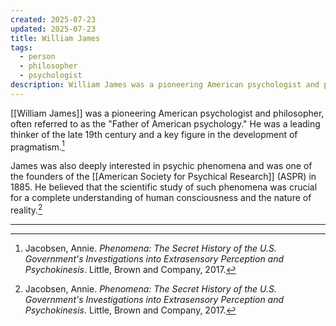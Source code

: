 ```yaml
---
created: 2025-07-23
updated: 2025-07-23
title: William James
tags:
  - person
  - philosopher
  - psychologist
description: William James was a pioneering American psychologist and philosopher, and one of the founders of the American Society for Psychical Research.
---
```


[[William James]] was a pioneering American psychologist and philosopher, often referred to as the "Father of American psychology." He was a leading thinker of the late 19th century and a key figure in the development of pragmatism.[^1]

James was also deeply interested in psychic phenomena and was one of the founders of the [[American Society for Psychical Research]] (ASPR) in 1885. He believed that the scientific study of such phenomena was crucial for a complete understanding of human consciousness and the nature of reality.[^1]

---

[^1]: Jacobsen, Annie. *Phenomena: The Secret History of the U.S. Government's Investigations into Extrasensory Perception and Psychokinesis*. Little, Brown and Company, 2017.
